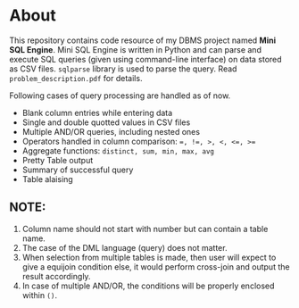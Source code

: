 # About
This repository contains code resource of my DBMS project named **Mini SQL Engine**.
Mini SQL Engine is written in Python and can parse and execute SQL queries (given using command-line interface) on data stored as CSV files. ```sqlparse``` library is used to parse the query. Read ```problem_description.pdf``` for details.  

 Following cases of query processing are handled as of now.
- Blank column entries while entering data
- Single and double quotted values in CSV files
- Multiple AND/OR queries, including nested ones
- Operators handled in column comparison: `=, !=, >, <, <=, >=`
- Aggregate functions: `distinct, sum, min, max, avg`
- Pretty Table output
- Summary of successful query
- Table alaising
 
 ## NOTE: 
1. Column name should not start with number but can contain a table name. 
2. The case of the DML language (query) does not matter.
4. When selection from multiple tables is made, then user will expect to give a equijoin condition else, it would perform cross-join and output the result accordingly.
5. In case of multiple AND/OR, the conditions will be properly enclosed within ```()```.
